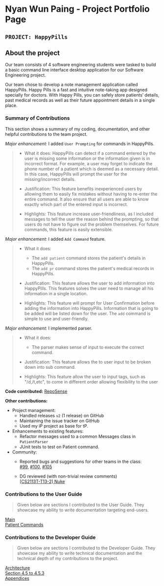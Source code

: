 # Nyan Wun Paing - Project Portfolio Page

## `PROJECT: HappyPills`

## About the project

Our team consists of 4 software engineering students were tasked to build a basic command line interface desktop 
application for our Software Engineering project.

Our team chose to develop a note management application called HappyPills. Happy Pills is a fast and intuitive 
note-taking app designed specially for doctors. With Happy Pills, you can safely store patients’ details, past medical 
records as well as their future appointment details in a single place.

### Summary of Contributions

This section shows a summary of my coding, documentation, and other helpful contributions to the team project.

*Major enhancement:* I added `User Prompting` for commands in HappyPills.
>   + What it does: HappyPills can detect if a command entered by the user is missing some information or the 
>   information given is in incorrect format. For example, a user may forget to indicate the phone number of a patient
>   which is deemed as a necessary detail. In this case, HappyPills will prompt the user for the missing/incorrect 
>   details.
>
>   + Justification: This feature benefits inexperienced users by allowing them to easily fix mistakes without having to
>   re-enter the entire command. It also ensure that all users are able to know exactly which part of the entered input 
>   is incorrect.
>
>   + Highlights: This feature increase user-friendliness, as I included messages to tell the user the reason 
>   behind the prompting, so that users do not have to figure out the problem themselves.
>   For future commands, this feature is easily extensible. 
   
*Major enhancement:* I added `Add Command` feature.
>   + What it does: 
>       - The `add patient` command stores the patient's details in HappyPills.
>       - The `add pr` command stores the patient's medical records in HappyPills.
>
>   + Justification: This feature allows the user to add information into HappyPills. This features solves the user need
>     to manage all his information in a single location.
>
>   + Highlights: This feature will prompt for User Confirmation before adding the information into HappyPills. 
>     Information that is going to be added will be listed down for the user. The `add` command is simple to use and
>     user-friendly.

*Major enhancement:* I implemented parser.
>   + What it does: 
>       - The parser makes sense of input to execute the correct command.
>
>   + Justification: This feature allows the to user input to be broken down into sub command.
>
>   + Highlights: This feature allow the user to input tags, such as "/d,/t,etc", to come in different order
>   allowing flexibility to the user

    
**Code contributed:** [RepoSense](https://nus-cs2113-ay1920s2.github.io/tp-dashboard/#search=nyanwunpaing&sort=groupTitle&sortWithin=title&since=2020-03-01&timeframe=commit&mergegroup=false&groupSelect=groupByRepos&breakdown=false)

**Other contributions:**
- Project management:
    + Handled releases `v2` (1 release) on GitHub
    + Maintaining the issue tracker on GitHub
    + Used my iP project as base for tP.
- Enhancements to existing features:
    + Refactor messages used to a common Messages class in `PatientParser`
    + JUnit tests to test on Patient command.
- Community:
    + Reported bugs and suggestions for other teams in the class:  
    [#99](https://github.com/AY1920S2-CS2113-T15-2/tp/issues/99),
    [#100](https://github.com/AY1920S2-CS2113-T15-2/tp/issues/100), 
    [#105](https://github.com/AY1920S2-CS2113-T15-2/tp/issues/105)
  
    + DG reviewed (with non-trivial review comments)  
    [[CS2113T-T13-2] Nuke](https://github.com/nus-cs2113-AY1920S2/tp/pull/16)

### Contributions to the User Guide
> Given below are sections I contributed to the User Guide. 
> They showcase my ability to write documentation targeting end-users.

[Main](https://github.com/AY1920S2-CS2113T-T12-2/tp/blob/master/docs/UserGuide.md)  
[Patient Commands](https://github.com/AY1920S2-CS2113T-T12-2/tp/blob/master/docs/UserGuide-Patient.md)

### Contributions to the Developer Guide
> Given below are sections I contributed to the Developer Guide. 
> They showcase my ability to write technical documentation and the technical depth of my contributions to the project.

[Architecture](https://ay1920s2-cs2113t-t12-2.github.io/tp/DeveloperGuide.html#31-architecture)  
[Section 4.5 to 4.5.3](https://github.com/AY1920S2-CS2113T-T12-2/tp/blob/master/docs/DeveloperGuide.md#41-patient-details-feature)  
[Appendices](https://github.com/AY1920S2-CS2113T-T12-2/tp/blob/master/docs/DeveloperGuide.md#43-user-prompting)  